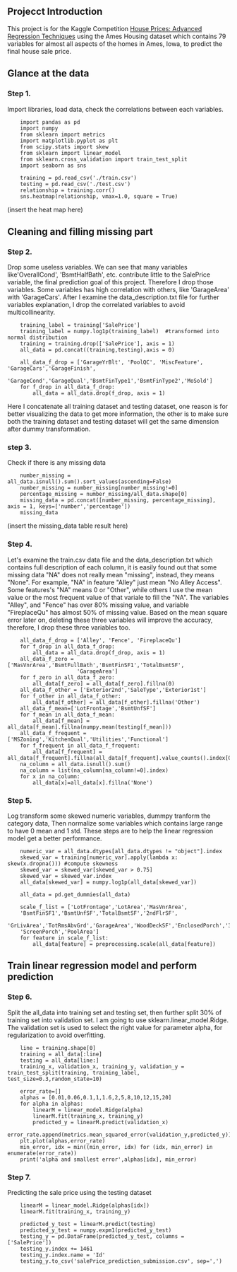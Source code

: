 ## Projecct Introduction
This project is for the Kaggle Competition [House Prices: Advanced Regression Techniques](https://www.kaggle.com/c/house-prices-advanced-regression-techniques)
using the Ames Housing dataset which contains 79 variables for almost all aspects of the homes in Ames, Iowa, to predict the final house sale price.



## Glance at the data

### Step 1.
Import libraries, load data, check  the correlations between each variables.


        import pandas as pd
        import numpy
        from sklearn import metrics
        import matplotlib.pyplot as plt
        from scipy.stats import skew
        from sklearn import linear_model
        from sklearn.cross_validation import train_test_split
        import seaborn as sns

        training = pd.read_csv('./train.csv')
        testing = pd.read_csv('./test.csv')
        relationship = training.corr()
        sns.heatmap(relationship, vmax=1.0, square = True)


(insert the heat map here)

## Cleaning and filling missing part

### Step 2. 
Drop some useless variables. We can see that many variables like'OverallCond', 'BsmtHalfBath', etc. contribute little to the SalePrice variable, the final prediction goal of this project. Therefore I drop those variables. Some variables has high correlation with others, like 'GarageArea' with 'GarageCars'. After I examine the data_description.txt file for further variables explanation, I drop the correlated variables to avoid multicollinearity.


        training_label = training['SalePrice']
        training_label = numpy.log1p(training_label)  #transformed into normal distribution
        training = training.drop(['SalePrice'], axis = 1) 
        all_data = pd.concat((training,testing),axis = 0)

        all_data_f_drop = ['GarageYrBlt', 'PoolQC', 'MiscFeature', 'GarageCars','GarageFinish',
                           'GarageCond','GarageQual','BsmtFinType1','BsmtFinType2','MoSold']
        for f_drop in all_data_f_drop:
            all_data = all_data.drop(f_drop, axis = 1)



Here I concatenate all training dataset and testing dataset, one reason is for better visualizing the data to get more information, the other is to make sure both the training dataset and testing dataset will get the same dimension after dummy transformation.

### step 3. 
Check if there is any missing data

        number_missing = all_data.isnull().sum().sort_values(ascending=False)
        number_missing = number_missing[number_missing!=0]
        percentage_missing = number_missing/all_data.shape[0]
        missing_data = pd.concat([number_missing, percentage_missing], axis = 1, keys=['number','percentage'])
        missing_data

(insert the missing_data table result here)



### Step 4. 
Let's examine the train.csv data file and the data_description.txt which contains full description of each column, it is easily found out that some missing data "NA" does not really mean "missing", instead, they means "None". For example, "NA" in feature "Alley" just mean "No Alley Access". Some features's "NA" means 0 or "Other", while others I use the mean value or the most frequent value of that variale to fill the "NA". The variables "Alley", and "Fence" has over 80% missing value, and variable "FireplaceQu" has almost 50% of missing value. Based on the mean square error later on, deleting these three variables will improve the accuracy, therefore, I drop these three variables too.


        all_data_f_drop = ['Alley', 'Fence', 'FireplaceQu']
        for f_drop in all_data_f_drop:
            all_data = all_data.drop(f_drop, axis = 1)
        all_data_f_zero = ['MasVnrArea','BsmtFullBath','BsmtFinSF1','TotalBsmtSF',
                          'GarageArea']
        for f_zero in all_data_f_zero:                  
            all_data[f_zero] = all_data[f_zero].fillna(0)
        all_data_f_other = ['Exterior2nd','SaleType','Exterior1st']
        for f_other in all_data_f_other:
            all_data[f_other] = all_data[f_other].fillna('Other')
        all_data_f_mean=['LotFrontage','BsmtUnfSF']
        for f_mean in all_data_f_mean:
            all_data[f_mean] = all_data[f_mean].fillna(numpy.mean(testing[f_mean]))
        all_data_f_frequent = ['MSZoning','KitchenQual','Utilities','Functional']
        for f_frequent in all_data_f_frequent:
            all_data[f_frequent] = all_data[f_frequent].fillna(all_data[f_frequent].value_counts().index[0])
        na_column = all_data.isnull().sum()
        na_column = list(na_column[na_column!=0].index)
        for x in na_column:
            all_data[x]=all_data[x].fillna('None')    



### Step 5. 
Log transform some skewed numeric variables, dummpy tranform the category data, Then normalize some variables which contains large range to have 0 mean and 1 std. These steps are to help the linear regression model get a better performance.

        numeric_var = all_data.dtypes[all_data.dtypes != "object"].index
        skewed_var = training[numeric_var].apply(lambda x: skew(x.dropna())) #compute skewness
        skewed_var = skewed_var[skewed_var > 0.75]
        skewed_var = skewed_var.index
        all_data[skewed_var] = numpy.log1p(all_data[skewed_var])

        all_data = pd.get_dummies(all_data)

        scale_f_list = ['LotFrontage','LotArea','MasVnrArea',
        'BsmtFinSF1','BsmtUnfSF','TotalBsmtSF','2ndFlrSF',
        'GrLivArea','TotRmsAbvGrd','GarageArea','WoodDeckSF','EnclosedPorch','3SsnPorch',
        'ScreenPorch','PoolArea']
        for feature in scale_f_list:
            all_data[feature] = preprocessing.scale(all_data[feature])

## Train linear regression model and perform prediction

### Step 6. 
Split the all_data into training set and testing set, then further split 30% of training set into validation set. I am going to use sklearn.linear_model.Ridge. The validation set is used to select the right value for parameter alpha, for regularization to avoid overfitting.

        line = training.shape[0]
        training = all_data[:line]
        testing = all_data[line:]    
        training_x, validation_x, training_y, validation_y = train_test_split(training, training_label, test_size=0.3,random_state=10)

        error_rate=[]
        alphas = [0.01,0.06,0.1,1,1.6,2,5,8,10,12,15,20]
        for alpha in alphas:
            linearM = linear_model.Ridge(alpha)
            linearM.fit(training_x, training_y)
            predicted_y = linearM.predict(validation_x)
            error_rate.append(metrics.mean_squared_error(validation_y,predicted_y))
        plt.plot(alphas,error_rate)
        min_error, idx = min((min_error, idx) for (idx, min_error) in enumerate(error_rate))
        print('alpha and smallest error',alphas[idx], min_error)


### Step 7. 
Predicting the sale price using the testing dataset


        linearM = linear_model.Ridge(alphas[idx])
        linearM.fit(training_x, training_y)

        predicted_y_test = linearM.predict(testing)
        predicted_y_test = numpy.expm1(predicted_y_test)
        testing_y = pd.DataFrame(predicted_y_test, columns = ['SalePrice'])
        testing_y.index += 1461
        testing_y.index.name = 'Id'
        testing_y.to_csv('salePrice_prediction_submission.csv', sep=',')


